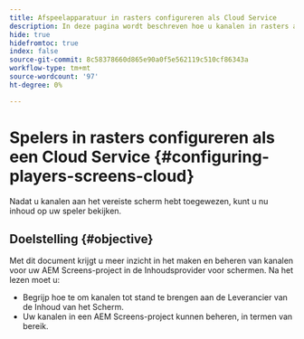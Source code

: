 ```yaml
---
title: Afspeelapparatuur in rasters configureren als Cloud Service
description: In deze pagina wordt beschreven hoe u kanalen in rasters als Cloud Service maakt en beheert.
hide: true
hidefromtoc: true
index: false
source-git-commit: 8c58378660d865e90a0f5e562119c510cf86343a
workflow-type: tm+mt
source-wordcount: '97'
ht-degree: 0%

---
```



# Spelers in rasters configureren als een Cloud Service {#configuring-players-screens-cloud}

Nadat u kanalen aan het vereiste scherm hebt toegewezen, kunt u nu inhoud op uw speler bekijken.

## Doelstelling {#objective}

Met dit document krijgt u meer inzicht in het maken en beheren van kanalen voor uw AEM Screens-project in de Inhoudsprovider voor schermen. Na het lezen moet u:

* Begrijp hoe te om kanalen tot stand te brengen aan de Leverancier van de Inhoud van het Scherm.
* Uw kanalen in een AEM Screens-project kunnen beheren, in termen van bereik.
